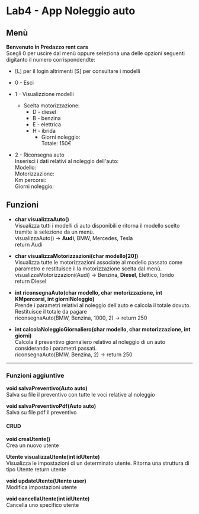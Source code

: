 # Lab4 - App Noleggio auto

## Menù

**Benvenuto in Predazzo rent cars**  
Scegli 0 per uscire dal menù oppure seleziona una delle opzioni seguenti digitanto il numero corrispondendte:  

* [L] per il login altrimenti [S] per consultare i modelli  
* 0 - Esci  
* 1 - Visualizzione modelli  
  * Scelta motorizzazione:
    * D - diesel
    * B - benzina
    * E - elettrica
    * H - ibrida  
      * Giorni noleggio:  
      Totale: 150€  

* 2 - Riconsegna auto  
Inserisci i dati relativi al noleggio dell'auto:  
Modello:  
Motorizzazione:  
Km percorsi:  
Giorni noleggio:  

## Funzioni  

* **char visualizzaAuto()**  
Visualizza tutti i modelli di auto disponibili e ritorna il modello scelto tramite la selezione da un menù.  
visualizzaAuto() -> **Audi**, BMW, Mercedes, Tesla  
return Audi

* **char visualizzaMotorizzazioni(char modello[20])**  
Visualizza tutte le motorizzazioni associate al modello passato come parametro e restituisce il la motorizzazione scelta dal menù.
visualizzaMotorizzazioni(Audi) -> Benzina, **Diesel**, Elettico, Ibrido  
return Diesel

* **int riconsegnaAuto(char modello, char motorizzazione, int KMpercorsi, int giorniNoleggio)**  
Prende i parametri relativi al noleggio dell'auto e calcola il totale dovuto.  
Restituisce il totale da pagare  
riconsegnaAuto(BMW, Benzina, 1000, 2) -> return 250

* **int calcolaNoleggioGiornaliero(char modello, char motorizzazione, int giorni)**  
Calcola il preventivo giornaliero relativo al noleggio di un auto considerando i parametri passati.  
riconsegnaAuto(BMW, Benzina, 2) -> return 250  

---

### Funzioni aggiuntive

**void salvaPreventivo(Auto auto)**  
Salva su file il preventivo con tutte le voci relative al noleggio  

**void salvaPreventivoPdf(Auto auto)**  
Salva su file pdf il preventivo  

#### CRUD  

**void creaUtente()**  
Crea un nuovo utente  

**Utente visualizzaUtente(int idUtente)**  
Visualizza le impostazioni di un determinato utente. Ritorna una struttura di tipo Utente
return utente  

**void updateUtente(Utente user)**  
Modifica impostazioni utente  

**void cancellaUtente(int idUtente)**  
Cancella uno specifico utente  
